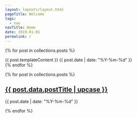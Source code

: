 ```yaml
---
layout: layouts/layout.html
pageTitle: Welcome
tags:
  - nav
navTitle: Home
date: 2019-01-01
permalink: /
---
```


<section>
  
  {% for post in collections.posts %}
  <article>
  {{ post.templateContent }}
  {{ post.date | date: "%Y-%m-%d" }}
  </article>
  {% endfor %}
  
</section>

<section>

{% for post in collections.posts %}

  <article>
  <h2><a href="{{ post.url }}">{{ post.data.postTitle | upcase }}</a></h2>
  <p>{{ post.date | date: "%Y-%m-%d" }}<p>
  </article>
  {% endfor %}

</section>
